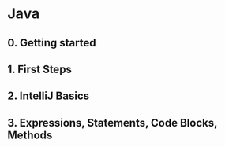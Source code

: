 # Java

## 0. Getting started
## 1. First Steps
## 2. IntelliJ Basics
## 3. Expressions, Statements, Code Blocks, Methods






























